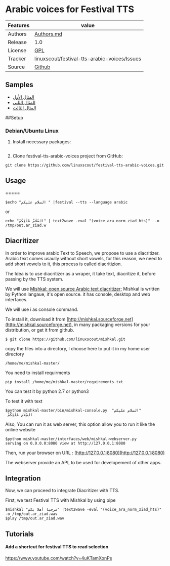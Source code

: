 #  Arabic voices for Festival TTS



Features |   value
---------|---------------------------------------------------------------------------------
Authors  | [Authors.md](https://github.com/linuxscout/festival-tts-arabic-voices/master/AUTHORS.md)
Release  | 1.0
License  |[GPL](https://github.com/linuxscout/festival-tts-arabic-voices/master/LICENSE)
Tracker  |[linuxscout/festival-tts-arabic-voices/Issues](https://github.com/linuxscout/festival-tts-arabic-voices/issues)
Source  |[Github](http://github.com/linuxscout/festival-tts-arabic-voices)


## Samples 

-  [المثال الأول](https://soundcloud.com/linuxscout/arabic-voice-for-festival-text-to-speech-system)
-   [المثال الثاني](https://soundcloud.com/linuxscout/arabic-voice-for-festival-text-to-speech-system-1)
-  [المثال الثالث](https://soundcloud.com/linuxscout/arabic-voice-for-festival-text-to-speech-system-2)

##Setup


### Debian/Ubuntu Linux

1. Install necessary packages:

```
```

2. Clone festival-tts-arabic-voices project from GitHub:

```
git clone https://github.com/linuxscout/festival-tts-arabic-voices.git
```

## Usage
=====

 ```
 $echo "السلام عليكم " |festival --tts --language arabic
 ```
or
```
echo "السَّلَامُ عَلَيْكُمْ" | text2wave -eval "(voice_ara_norm_ziad_hts)"  -o /tmp/out.ar_ziad.w
```
## Diacritizer

In order to improve arabic Text to Speech, we propose to use a diacritizer. Arabic text comes usaully without short vowels, for this reason, we need to add short vowels to it, this process is called diacritizion.

The Idea is to use diacritizer as a wraper, it take text, diacritize it, before passing by the TTS system.

We will use [Mishkal: open source Arabic text diacritizer](http://tahadz.com/mishkal); Mishkal is written by Python langaue, it's open source. it has console, desktop and web interfaces.

We will use i as console command.

To install it, download it from [http://mishkal.sourceforge.net](http://mishkal.sourceforge.net), in many packaging versions for your distribution, or get it from github.

```
$ git clone https://github.com/linuxscout/mishkal.git
```

copy the files into a directory, I choose here to put it in my home user directory

```
/home/me/mishkal-master/
```

You need to install requirments

```
pip install /home/me/mishkal-master/requirements.txt
```



You can test it by python 2.7 or python3


To test it with text

```
$python mishkal-master/bin/mishkal-console.py  "السلام عليكم"
 السِّلَام عَلَيْكُمْ
```


Also, You can run it as web server, this option allow you to run it like the online website

```
$python mishkal-master/interfaces/web/mishkal-webserver.py
serving on 0.0.0.0:8080 view at http://127.0.0.1:8080
```

Then, run your browser on URL :  [http://127.0.0.1:8080](http://127.0.0.1:8080)


The webserver provide an API, to be used for developement of other apps.

## Integration

Now, we can proceed to integrate Diacritizer with TTS.

First, we test Festival TTS with Mishkal by using pipe

```
$mishkal "مرحبا أهلا بكم" |text2wave -eval "(voice_ara_norm_ziad_hts)" -o /tmp/out.ar_ziad.wav
$play /tmp/out.ar_ziad.wav

```


## Tutorials

#### Add a shortcut for festival TTS to read selection
https://www.youtube.com/watch?v=4uKTamXonPs 